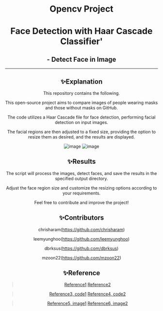 <div align="center">

# Opencv Project  
# Face Detection with Haar Cascade Classifier'
## - Detect Face in Image
---
  
## ✨Explanation
This repository contains the following.

This open-source project aims to compare images of people wearing masks and those without masks on GitHub.

The code utilizes a Haar Cascade file for face detection, performing facial detection on input images.

The facial regions are then adjusted to a fixed size, providing the option to resize them as desired, and the results are displayed.

![image](https://github.com/mzoon22/opencv_project-2-/assets/144039850/0978304a-ddbb-42d7-98cb-5c718daae484)
![image](https://github.com/mzoon22/opencv_project-2-/assets/144039850/fe2b2376-543f-41e7-bf99-43ce35131ecc)

## ✨Results
The script will process the images, detect faces, and save the results in the specified output directory.

Adjust the face region size and customize the resizing options according to your requirements.

Feel free to contribute and improve the project!



## ✨Contributors
chrisharam(https://github.com/chrisharam)

leemyunghoo(https://github.com/leemyunghoo)

dbrksus(https://github.com/dbrksus)

mzoon22(https://github.com/mzoon22)


## ✨Reference
> [Reference1](https://076923.github.io/posts/Python-opencv-18/)
> [Reference2](https://076923.github.io/posts/Python-opencv-3/)

> [Reference3, code1](https://github.com/sightmachine/SimpleCV/blob/master/SimpleCV/Features/HaarCascades/face.xml)
> [Reference4, code2](https://github.com/sightmachine/SimpleCV/blob/master/SimpleCV/Features/HaarCascades/mouth.xml)

> [Reference5, image1](https://www.chosun.com/entertainments/entertain_photo/2021/01/18/3C6PPXBLFILQQZPZLLSQ2EW4W4/)
> [Reference6, image2](https://m.cafe.daum.net/dotax/Elgq/3898492?svc=topRank)





